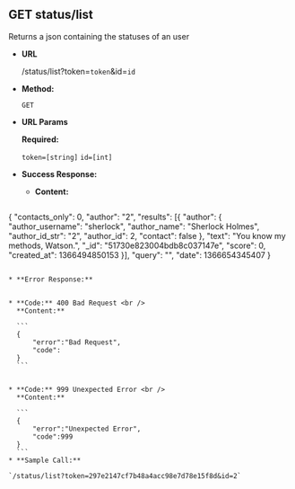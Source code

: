 **GET status/list**
----
  Returns a json containing the statuses of an user

* **URL**

  /status/list?token=`token`&id=`id`

* **Method:**

  `GET`
  
*  **URL Params**

   **Required:**   
    
    `token=[string]`
    `id=[int]`
    
* **Success Response:**

  * **Content:** 
  
  ```
{
    "contacts_only": 0,
    "author": "2",
    "results": [{
        "author": {
            "author_username": "sherlock",
            "author_name": "Sherlock Holmes",
            "author_id_str": "2",
            "author_id": 2,
            "contact": false
        },
        "text": "You know my methods, Watson.",
        "_id": "51730e823004bdb8c037147e",
        "score": 0,
        "created_at": 1366494850153
    }],
    "query": "",
    "date": 1366654345407
}
  ```
 
* **Error Response:**

  
  * **Code:** 400 Bad Request <br />
    **Content:** 
    
    ```
    {
    	"error":"Bad Request",
    	"code":
    }
    ```


  * **Code:** 999 Unexpected Error <br />
    **Content:** 

    ```
    {
    	"error":"Unexpected Error",
    	"code":999
    }
	```
* **Sample Call:**

  `/status/list?token=297e2147cf7b48a4acc98e7d78e15f8d&id=2`